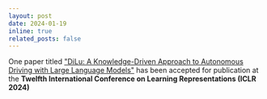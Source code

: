 ```yaml
---
layout: post
date: 2024-01-19
inline: true
related_posts: false
---
```



One paper titled ["DiLu: A Knowledge-Driven Approach to Autonomous Driving with Large Language Models"](https://arxiv.org/abs/2309.16292) has been accepted for publication at the **Twelfth International Conference on Learning Representations (ICLR 2024)**



